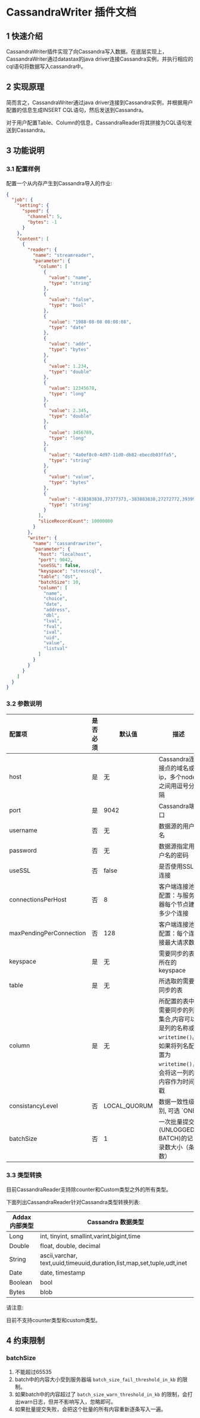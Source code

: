 # CassandraWriter 插件文档

## 1 快速介绍

CassandraWriter插件实现了向Cassandra写入数据。在底层实现上，CassandraWriter通过datastax的java driver连接Cassandra实例，并执行相应的cql语句将数据写入cassandra中。

## 2 实现原理

简而言之，CassandraWriter通过java driver连接到Cassandra实例，并根据用户配置的信息生成INSERT CQL语句，然后发送到Cassandra。

对于用户配置Table、Column的信息，CassandraReader将其拼接为CQL语句发送到Cassandra。

## 3 功能说明

### 3.1 配置样例

配置一个从内存产生到Cassandra导入的作业:

```json
{
  "job": {
    "setting": {
      "speed": {
        "channel": 5,
        "bytes": -1
      }
    },
    "content": [
      {
        "reader": {
          "name": "streamreader",
          "parameter": {
            "column": [
              {
                "value": "name",
                "type": "string"
              },
              {
                "value": "false",
                "type": "bool"
              },
              {
                "value": "1988-08-08 08:08:08",
                "type": "date"
              },
              {
                "value": "addr",
                "type": "bytes"
              },
              {
                "value": 1.234,
                "type": "double"
              },
              {
                "value": 12345678,
                "type": "long"
              },
              {
                "value": 2.345,
                "type": "double"
              },
              {
                "value": 3456789,
                "type": "long"
              },
              {
                "value": "4a0ef8c0-4d97-11d0-db82-ebecdb03ffa5",
                "type": "string"
              },
              {
                "value": "value",
                "type": "bytes"
              },
              {
                "value": "-838383838,37377373,-383883838,27272772,393993939,-38383883,83883838,-1350403181,817650816,1630642337,251398784,-622020148",
                "type": "string"
              }
            ],
            "sliceRecordCount": 10000000
          }
        },
        "writer": {
          "name": "cassandrawriter",
          "parameter": {
            "host": "localhost",
            "port": 9042,
            "useSSL": false,
            "keyspace": "stresscql",
            "table": "dst",
            "batchSize": 10,
            "column": [
              "name",
              "choice",
              "date",
              "address",
              "dbl",
              "lval",
              "fval",
              "ival",
              "uid",
              "value",
              "listval"
            ]
          }
        }
      }
    ]
  }
}
```

### 3.2 参数说明

| 配置项                  | 是否必须 | 默认值       | 描述                                                                                                                        |
| :---------------------- | :------: | ------------ | --------------------------------------------------------------------------------------------------------------------------- |
| host                    |    是    | 无           | Cassandra连接点的域名或ip，多个node之间用逗号分隔                                                                           |
| port                    |    是    | 9042         | Cassandra端口                                                                                                               |
| username                |    否    | 无           | 数据源的用户名                                                                                                              |
| password                |    否    | 无           | 数据源指定用户名的密码                                                                                                      |
| useSSL                  |    否    | false        | 是否使用SSL连接                                                                                                             |
| connectionsPerHost      |    否    | 8            | 客户端连接池配置：与服务器每个节点建多少个连接                                                                              |
| maxPendingPerConnection |    否    | 128          | 客户端连接池配置：每个连接最大请求数                                                                                        |
| keyspace                |    是    | 无           | 需要同步的表所在的keyspace                                                                                                  |
| table                   |    是    | 无           | 所选取的需要同步的表                                                                                                        |
| column                  |    是    | 无           | 所配置的表中需要同步的列集合,内容可以是列的名称或 `writetime()`。如果将列名配置为 `writetime()`，会将这一列的内容作为时间戳 |
| consistancyLevel        |    否    | LOCAL_QUORUM | 数据一致性级别, 可选 `ONE|QUORUM|LOCAL_QUORUM|EACH_QUORUM|ALL|ANY|TWO|THREE|LOCAL_ONE`                                      |
| batchSize               |    否    | 1            | 一次批量提交(UNLOGGED BATCH)的记录数大小（条数）                                                                            |

### 3.3 类型转换

目前CassandraReader支持除counter和Custom类型之外的所有类型。

下面列出CassandraReader针对Cassandra类型转换列表:

| Addax 内部类型 | Cassandra 数据类型                                                     |
| -------------- | ---------------------------------------------------------------------- |
| Long           | int, tinyint, smallint,varint,bigint,time                              |
| Double         | float, double, decimal                                                 |
| String         | ascii,varchar, text,uuid,timeuuid,duration,list,map,set,tuple,udt,inet |
| Date           | date, timestamp                                                        |
| Boolean        | bool                                                                   |
| Bytes          | blob                                                                   |

请注意:

目前不支持counter类型和custom类型。

## 4 约束限制

### batchSize

1. 不能超过65535
2. batch中的内容大小受到服务器端 `batch_size_fail_threshold_in_kb` 的限制。
3. 如果batch中的内容超过了 `batch_size_warn_threshold_in_kb` 的限制，会打出warn日志，但并不影响写入，忽略即可。
4. 如果批量提交失败，会把这个批量的所有内容重新逐条写入一遍。


